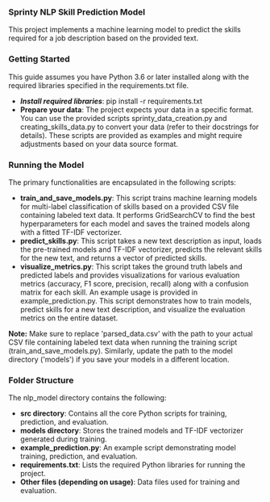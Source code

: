 ### Sprinty NLP Skill Prediction Model
This project implements a machine learning model to predict the skills required for a job description based on the provided text.

### Getting Started
This guide assumes you have Python 3.6 or later installed along with the required libraries specified in the requirements.txt file.

* ***Install required libraries***: pip install -r requirements.txt
* **Prepare your data**: The project expects your data in a specific format. You can use the provided scripts sprinty_data_creation.py and creating_skills_data.py to convert your data (refer to their docstrings for details). These scripts are provided as examples and might require adjustments based on your data source format.

### Running the Model
The primary functionalities are encapsulated in the following scripts:

* **train_and_save_models.py**: This script trains machine learning models for multi-label classification of skills based on a provided CSV file containing labeled text data. It performs GridSearchCV to find the best hyperparameters for each model and saves the trained models along with a fitted TF-IDF vectorizer.
* **predict_skills.py**: This script takes a new text description as input, loads the pre-trained models and TF-IDF vectorizer, predicts the relevant skills for the new text, and returns a vector of predicted skills.
* **visualize_metrics.py**: This script takes the ground truth labels and predicted labels and provides visualizations for various evaluation metrics (accuracy, F1 score, precision, recall) along with a confusion matrix for each skill.
An example usage is provided in example_prediction.py. This script demonstrates how to train models, predict skills for a new text description, and visualize the evaluation metrics on the entire dataset.

**Note:** Make sure to replace 'parsed_data.csv' with the path to your actual CSV file containing labeled text data when running the training script (train_and_save_models.py). Similarly, update the path to the model directory ('models') if you save your models in a different location.

### Folder Structure
The nlp_model directory contains the following:

* **src directory**: Contains all the core Python scripts for training, prediction, and evaluation.
* **models directory**: Stores the trained models and TF-IDF vectorizer generated during training.
* **example_prediction.py**: An example script demonstrating model training, prediction, and evaluation.
* **requirements.txt**: Lists the required Python libraries for running the project.
* **Other files (depending on usage)**: Data files used for training and evaluation.